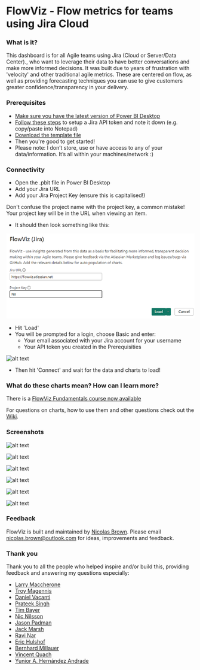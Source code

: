 # FlowViz - Flow metrics for teams using Jira Cloud
### What is it?
This dashboard is for all Agile teams using Jira (Cloud or Server/Data Center)., who want to leverage their data to have better conversations and make more informed decisions. It was built due to years of frustration with 'velocity' and other traditional agile metrics. These are centered on flow, as well as providing forecasting techniques you can use to give customers greater confidence/transparency in your delivery.

### Prerequisites
* [Make sure you have the latest version of Power BI Desktop](https://aka.ms/pbiSingleInstaller)
* [Follow these steps](https://support.atlassian.com/atlassian-account/docs/manage-api-tokens-for-your-atlassian-account/) to setup a Jira API token and note it down (e.g. copy/paste into Notepad)
* [Download the template file](https://github.com/nbrown02/FlowViz-Jira/raw/main/FlowViz%20(Jira).pbit)
* Then you're good to get started!
* Please note: I don’t store, use or have access to any of your data/information. It’s all within your machines/network :)

### Connectivity
* Open the .pbit file in Power BI Desktop
* Add your Jira URL 
* Add your Jira Project Key (ensure this is capitalised!)

Don't confuse the project name with the project key, a common mistake! Your project key will be in the URL when viewing an item.

* It should then look something like this:
  
![alt text](https://raw.githubusercontent.com/nbrown02/FlowViz-Jira/main/Screenshots/Login1.PNG)

* Hit 'Load' 
* You will be prompted for a login, choose Basic and enter:
  - Your email associated with your Jira account for your username
  - Your API token you created in the Prerequisities

![alt text](https://raw.githubusercontent.com/nbrown02/FlowViz-Jira/main/Screenshots/Login2.png)

* Then hit 'Connect' and wait for the data and charts to load!

### What do these charts mean? How can I learn more?
There is a [FlowViz Fundamentals course now available](https://flowviz.thinkific.com/courses/fundamentals) 

For questions on charts, how to use them and other questions check out the [Wiki](https://github.com/nbrown02/FlowViz-Jira/wiki).

### Screenshots
![alt text](https://raw.githubusercontent.com/nbrown02/FlowViz-Jira/main/Screenshots/FlowViz%20Page%201.png)

![alt text](https://raw.githubusercontent.com/nbrown02/FlowViz-Jira/main/Screenshots/FlowViz%20Page%202.png)

![alt text](https://raw.githubusercontent.com/nbrown02/FlowViz-Jira/main/Screenshots/FlowViz%20Page%203.png)

![alt text](https://raw.githubusercontent.com/nbrown02/FlowViz-Jira/main/Screenshots/FlowViz%20Page%204.png)

![alt text](https://raw.githubusercontent.com/nbrown02/FlowViz-Jira/main/Screenshots/FlowViz%20Page%205.png)

![alt text](https://raw.githubusercontent.com/nbrown02/FlowViz-Jira/main/Screenshots/FlowViz%20Page%206.png)

### Feedback
FlowViz is built and maintained by [Nicolas Brown](https://www.nicolasbrown.co.uk/). Please email nicolas.brown@outlook.com for ideas, improvements and feedback.

### Thank you

Thank you to all the people who helped inspire and/or build this, providing feedback and answering my questions especially:
* [Larry Maccherone](https://twitter.com/LMaccherone)
* [Troy Magennis](https://twitter.com/t_magennis)
* [Daniel Vacanti](https://twitter.com/danvacanti)
* [Prateek Singh](https://twitter.com/singhpr)
* [Tim Bayer](https://www.linkedin.com/in/tim-bayer-4ab28783/)
* [Nic Nilsson](https://www.linkedin.com/in/nicholas-nilsson-6b601225/)
* [Jason Padman](https://www.linkedin.com/in/jasonpadman)
* [Jack Marsh](https://www.linkedin.com/in/jack-marsh-1a1aa564)
* [Ravi Nar](https://www.linkedin.com/in/ravinar)
* [Eric Hulshof](https://www.linkedin.com/in/eric-hulshof-485a0868/)
* [Bernhard Millauer](https://github.com/SeriousM)
* [Vincent Quach](https://www.linkedin.com/in/vincentquach)
* [Yunior A. Hernández Andrade](https://www.linkedin.com/in/yuniorhdez)
